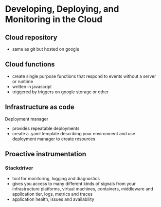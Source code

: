 # Developing, Deploying, and Monitoring in the Cloud

## Cloud repository

- same as git but hosted on google

## Cloud functions

- create single purpose functions that respond to events without a server or runtime
- written in javascript
- triggered by triggers on google storage or other

## Infrastructure as code

Deployment manager

- provides repeatable deployments
- create a .yaml template describing your environment and use deployment manager to create resources

## Proactive instrumentation

### Stackdriver

- tool for monitoring, logging and diagnostics
- gives you access to many different kinds of signals from your infrastructure platforms, virtual machines, containers, middleware and application tier, logs, metrics and traces
- application health, issues and availability